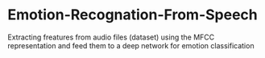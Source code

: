 # Emotion-Recognation-From-Speech

Extracting freatures from audio files (dataset) using the MFCC representation and feed them to a deep network for emotion classification
